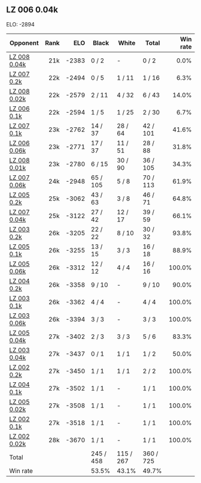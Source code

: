 ## LZ 006 0.04k ##

ELO: -2894

Opponent | Rank | ELO | Black | White | Total | Win rate
---------|-----:|----:|-------|-------|-------|-------:
[LZ 008 0.04k](LZ%20008%200.04k.md) | 21k | -2383 | 0 / 2 | - | 0 / 2 | 0.0%
[LZ 007 0.2k](LZ%20007%200.2k.md) | 22k | -2494 | 0 / 5 | 1 / 11 | 1 / 16 | 6.3%
[LZ 008 0.02k](LZ%20008%200.02k.md) | 22k | -2579 | 2 / 11 | 4 / 32 | 6 / 43 | 14.0%
[LZ 006 0.1k](LZ%20006%200.1k.md) | 22k | -2594 | 1 / 5 | 1 / 25 | 2 / 30 | 6.7%
[LZ 007 0.1k](LZ%20007%200.1k.md) | 23k | -2762 | 14 / 37 | 28 / 64 | 42 / 101 | 41.6%
[LZ 006 0.06k](LZ%20006%200.06k.md) | 23k | -2771 | 17 / 37 | 11 / 51 | 28 / 88 | 31.8%
[LZ 008 0.01k](LZ%20008%200.01k.md) | 23k | -2780 | 6 / 15 | 30 / 90 | 36 / 105 | 34.3%
[LZ 007 0.06k](LZ%20007%200.06k.md) | 24k | -2948 | 65 / 105 | 5 / 8 | 70 / 113 | 61.9%
[LZ 005 0.2k](LZ%20005%200.2k.md) | 25k | -3062 | 43 / 63 | 3 / 8 | 46 / 71 | 64.8%
[LZ 007 0.04k](LZ%20007%200.04k.md) | 25k | -3122 | 27 / 42 | 12 / 17 | 39 / 59 | 66.1%
[LZ 003 0.2k](LZ%20003%200.2k.md) | 26k | -3205 | 22 / 22 | 8 / 10 | 30 / 32 | 93.8%
[LZ 005 0.1k](LZ%20005%200.1k.md) | 26k | -3255 | 13 / 15 | 3 / 3 | 16 / 18 | 88.9%
[LZ 005 0.06k](LZ%20005%200.06k.md) | 26k | -3312 | 12 / 12 | 4 / 4 | 16 / 16 | 100.0%
[LZ 004 0.2k](LZ%20004%200.2k.md) | 26k | -3358 | 9 / 10 | - | 9 / 10 | 90.0%
[LZ 003 0.1k](LZ%20003%200.1k.md) | 26k | -3362 | 4 / 4 | - | 4 / 4 | 100.0%
[LZ 003 0.06k](LZ%20003%200.06k.md) | 26k | -3394 | 3 / 3 | - | 3 / 3 | 100.0%
[LZ 005 0.04k](LZ%20005%200.04k.md) | 27k | -3402 | 2 / 3 | 3 / 3 | 5 / 6 | 83.3%
[LZ 003 0.04k](LZ%20003%200.04k.md) | 27k | -3437 | 0 / 1 | 1 / 1 | 1 / 2 | 50.0%
[LZ 002 0.2k](LZ%20002%200.2k.md) | 27k | -3450 | 1 / 1 | 1 / 1 | 2 / 2 | 100.0%
[LZ 004 0.1k](LZ%20004%200.1k.md) | 27k | -3502 | 1 / 1 | - | 1 / 1 | 100.0%
[LZ 005 0.02k](LZ%20005%200.02k.md) | 27k | -3508 | 1 / 1 | - | 1 / 1 | 100.0%
[LZ 002 0.1k](LZ%20002%200.1k.md) | 27k | -3518 | 1 / 1 | - | 1 / 1 | 100.0%
[LZ 002 0.02k](LZ%20002%200.02k.md) | 28k | -3670 | 1 / 1 | - | 1 / 1 | 100.0%
Total | | | 245 / 458 | 115 / 267 | 360 / 725 | 
Win rate| | | 53.5% | 43.1% | 49.7% | 
